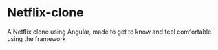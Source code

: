 # Netflix-clone
A Netflix clone using Angular, made to get to know and feel comfortable using the framework
